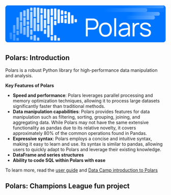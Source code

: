 <h1 align="center">
  <img src="https://raw.githubusercontent.com/pola-rs/polars-static/master/banner/polars_github_banner.svg" alt="Polars logo">
  <br>
</h1>


## Polars: Introduction 

Polars is a robust Python library for high-performance data manipulation and analysis.

**Key Features of Polars**
- **Speed and performance**: Polars leverages parallel processing and memory optimization techniques, allowing it to process large datasets significantly faster than traditional methods.
- **Data manipulation capabilities**: Polars provides features for data manipulation such as filtering, sorting, grouping, joining, and aggregating data. While Polars may not have the same extensive functionality as pandas due to its relative novelty, it covers approximately 80% of the common operations found in Pandas.
- **Expressive syntax**: Polars employs a concise and intuitive syntax, making it easy to learn and use. Its syntax is similar to pandas, allowing users to quickly adapt to Polars and leverage their existing knowledge.
- **DataFrame and series structures**
- **Ability to code SQL within Polars with ease**

To learn more, read the [user guide](https://docs.pola.rs/) and [Data Camp introduction to Polars](https://www.datacamp.com/blog/an-introduction-to-polars-python-s-tool-for-large-scale-data-analysis)


## Polars: Champions League fun project 


